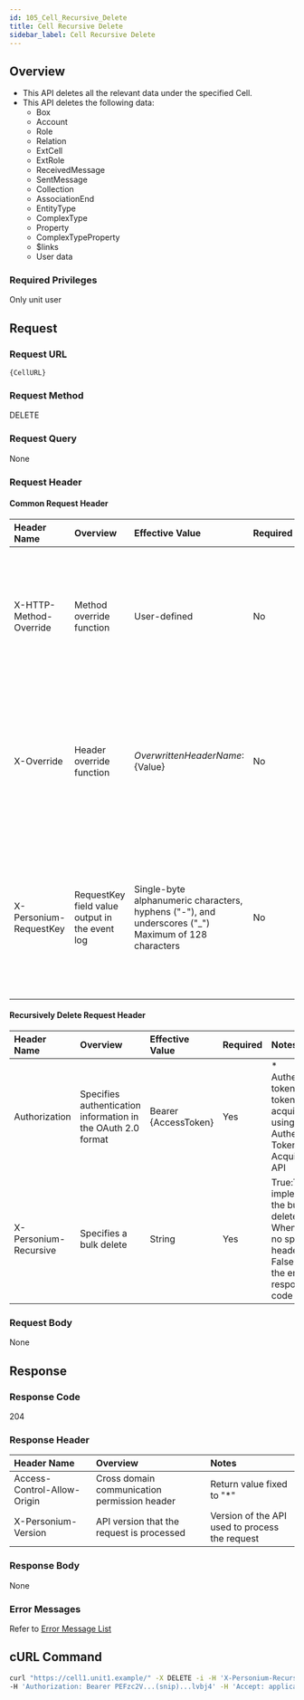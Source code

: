```yaml
---
id: 105_Cell_Recursive_Delete
title: Cell Recursive Delete
sidebar_label: Cell Recursive Delete
---
```


## Overview

* This API deletes all the relevant data under the specified Cell.
* This API deletes the following data:
    * Box
    * Account
    * Role
    * Relation
    * ExtCell
    * ExtRole
    * ReceivedMessage
    * SentMessage
    * Collection
    * AssociationEnd
    * EntityType
    * ComplexType
    * Property
    * ComplexTypeProperty
    * $links
    * User data

### Required Privileges

Only unit user

## Request

### Request URL

```
{CellURL}
```

### Request Method

DELETE

### Request Query

None

### Request Header

#### Common Request Header

|Header Name|Overview|Effective Value|Required|Notes|
|:--|:--|:--|:--|:--|
|X-HTTP-Method-Override|Method override function|User-defined|No|Specifying this value in a request with the POST method indicates that the specified value is used as the method|
|X-Override|Header override function|${OverwrittenHeaderName}:${Value}|No|The normal HTTP header value is overwritten. Specify multiple X-Override headers for the overwriting of multiple headers|
|X-Personium-RequestKey|RequestKey field value output in the event log|Single-byte alphanumeric characters, hyphens ("-"), and underscores ("_")<br>Maximum of 128 characters|No|When not specified, default value given with ${4 digits}_${22 digits} Base64url characters format representing an UUID for each request|

#### Recursively Delete Request Header

|Header Name|Overview|Effective Value|Required|Notes|
|:--|:--|:--|:--|:--|
|Authorization|Specifies authentication information in the OAuth 2.0 format|Bearer {AccessToken}|Yes|* Authentication tokens are the tokens acquired using the Authentication Token Acquisition API|
|X-Personium-Recursive|Specifies a bulk delete|String|Yes|True:This API implements the bulk delete<br>When there is no specified header or False: returns the error response code 412|

### Request Body

None


## Response

### Response Code

204

### Response Header

|Header Name|Overview|Notes|
|:--|:--|:--|
|Access-Control-Allow-Origin|Cross domain communication permission header|Return value fixed to "*"|
|X-Personium-Version|API version that the request is processed|Version of the API used to process the request|

### Response Body

None

### Error Messages

Refer to [Error Message List](004_Error_Messages.md)


## cURL Command

```sh
curl "https://cell1.unit1.example/" -X DELETE -i -H 'X-Personium-Recursive: true' \
-H 'Authorization: Bearer PEFzc2V...(snip)...lvbj4' -H 'Accept: application/json'
```

